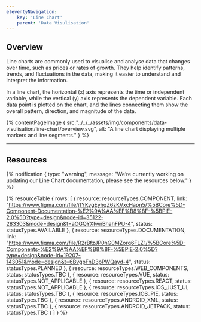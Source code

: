 ```yaml
---
eleventyNavigation:
    key: 'Line Chart'
    parent: 'Data Visulisation'
---
```


## Overview
Line charts are commonly used to visualise and analyse data that changes over time, such as prices or rates of growth. They help identify patterns, trends, and fluctuations in the data, making it easier to understand and interpret the information.

In a line chart, the horizontal (x) axis represents the time or independent variable, while the vertical (y) axis represents the dependent variable. Each data point is plotted on the chart, and the lines connecting them show the overall pattern, direction, and magnitude of the data.

{% contentPageImage {
    src:"../../../assets/img/components/data-visulisation/line-chart/overview.svg",
    alt: "A line chart displaying multiple markers and line segments."
} %}

---

## Resources

{% notification {
  type: "warning",
  message: "We’re currently working on updating our Line Chart documentation, please see the resources below."
} %}

{% resourceTable {
    rows: [
        {
            resource: resourceTypes.COMPONENT,
            link: "https://www.figma.com/file/j1YKygEyhqZ6zKVxcHapn5/%5BCore%5D-Component-Documentation-%E2%9A%AA%EF%B8%8F-%5BPIE-2.0%5D?type=design&node-id=35122-283303&mode=design&t=aOGQYXIwnBhahFPU-4",
            status: statusTypes.AVAILABLE
        },
        {
            resource: resourceTypes.DOCUMENTATION,
            link: "https://www.figma.com/file/R2rBfzJP0hG0MZorq6FLZ1/%5BCore%5D-Components-%E2%9A%AA%EF%B8%8F-%5BPIE-2.0%5D?type=design&node-id=19207-143051&mode=design&t=6BvgpFnD3pPWQayd-4",
            status: statusTypes.PLANNED
        },
        {
            resource: resourceTypes.WEB_COMPONENTS,
            status: statusTypes.TBC
        },
        {
            resource: resourceTypes.VUE,
            status: statusTypes.NOT_APPLICABLE
        },
        {
            resource: resourceTypes.REACT,
            status: statusTypes.NOT_APPLICABLE
        },
        {
            resource: resourceTypes.IOS_JUST_UI,
            status: statusTypes.TBC
        },
        {
            resource: resourceTypes.IOS_PIE,
            status: statusTypes.TBC
        },
        {
            resource: resourceTypes.ANDROID_XML,
            status: statusTypes.TBC
        },
        {
            resource: resourceTypes.ANDROID_JETPACK,
            status: statusTypes.TBC
        }
    ]
} %}
